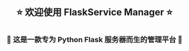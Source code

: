 <h2 align="center">⭐ 欢迎使用 FlaskService Manager ⭐<h2/>
<h3 align="center">🌹 这是一款专为 Python Flask 服务器而生的管理平台 🥳<h3/>
